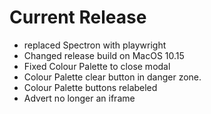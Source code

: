 # Current Release

- replaced Spectron with playwright
- Changed release build on MacOS 10.15
- Fixed Colour Palette to close modal
- Colour Palette clear button in danger zone.
- Colour Palette buttons relabeled
- Advert no longer an iframe